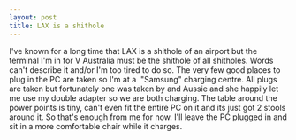 ```yaml
---
layout: post
title: LAX is a shithole
---
```

<p>I've known for a long time that LAX is a shithole of an airport but the terminal I'm in for V Australia must be the shithole of all shitholes. Words can't describe it and/or I'm too tired to do so. The very few good places to plug in the PC are taken so I'm at a&nbsp; "Samsung" charging centre. All plugs are taken but fortunately one was taken by and Aussie and she happily let me use my double adapter so we are both charging. The table around the power points is tiny, can't even fit the entire PC on it and its just got 2 stools around it. So that's enough from me for now. I'll leave the PC plugged in and sit in a more comfortable chair while it charges.</p>
<p><img src="/image.axd?picture=2009%2f5%2fSamsung+Charging+Bay.jpg" alt="" /></p>
